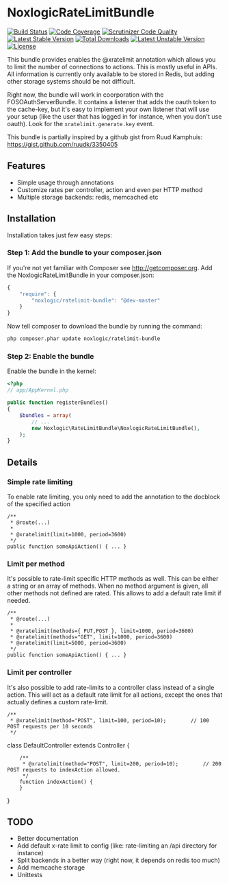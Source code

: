 NoxlogicRateLimitBundle
========================

[![Build Status](https://travis-ci.org/jaytaph/RateLimitBundle.svg?branch=master)](https://travis-ci.org/jaytaph/RateLimitBundle)
[![Code Coverage](https://scrutinizer-ci.com/g/jaytaph/RateLimitBundle/badges/coverage.png?b=master)](https://scrutinizer-ci.com/g/jaytaph/RateLimitBundle/?branch=master)
[![Scrutinizer Code Quality](https://scrutinizer-ci.com/g/jaytaph/RateLimitBundle/badges/quality-score.png?b=master)](https://scrutinizer-ci.com/g/jaytaph/RateLimitBundle/?branch=master)
[![Latest Stable Version](https://poser.pugx.org/noxlogic/ratelimit-bundle/v/stable.svg)](https://packagist.org/packages/noxlogic/ratelimit-bundle) [![Total Downloads](https://poser.pugx.org/noxlogic/ratelimit-bundle/downloads.svg)](https://packagist.org/packages/noxlogic/ratelimit-bundle) [![Latest Unstable Version](https://poser.pugx.org/noxlogic/ratelimit-bundle/v/unstable.svg)](https://packagist.org/packages/noxlogic/ratelimit-bundle) [![License](https://poser.pugx.org/noxlogic/ratelimit-bundle/license.svg)](https://packagist.org/packages/noxlogic/ratelimit-bundle)

This bundle provides enables the @xratelimit annotation which allows you to limit the number of connections to actions.
This is mostly useful in APIs. All information is currently only available to be stored in Redis, but adding other storage systems should be not difficult.

Right now, the bundle will work in coorporation with the FOSOAuthServerBundle. It contains a listener that adds the oauth token to the cache-key, but it's easy to implement your own listener that will use your setup (like the user that has logged in for instance, when you don't use oauth). Look for the `xratelimit.generate.key` event.

This bundle is partially inspired by a github gist from Ruud Kamphuis: https://gist.github.com/ruudk/3350405

## Features

 * Simple usage through annotations
 * Customize rates per controller, action and even per HTTP method
 * Multiple storage backends: redis, memcached etc


## Installation

Installation takes just few easy steps:

### Step 1: Add the bundle to your composer.json

If you're not yet familiar with Composer see http://getcomposer.org.
Add the NoxlogicRateLimitBundle in your composer.json:

```js
{
    "require": {
        "noxlogic/ratelimit-bundle": "@dev-master"
    }
}
```

Now tell composer to download the bundle by running the command:

``` bash
php composer.phar update noxlogic/ratelimit-bundle
```

### Step 2: Enable the bundle

Enable the bundle in the kernel:

``` php
<?php
// app/AppKernel.php

public function registerBundles()
{
    $bundles = array(
        // ...
        new Noxlogic\RateLimitBundle\NoxlogicRateLimitBundle(),
    );
}
```




## Details

### Simple rate limiting

To enable rate limiting, you only need to add the annotation to the docblock of the specified action

    /**
     * @route(...)
     *
     * @xratelimit(limit=1000, period=3600)
     */
    public function someApiAction() { ... }



### Limit per method

It's possible to rate-limit specific HTTP methods as well. This can be either a string or an array of methods. When no
method argument is given, all other methods not defined are rated. This allows to add a default rate limit if needed.

    /**
     * @route(...)
     *
     * @xratelimit(methods={ PUT,POST }, limit=1000, period=3600)
     * @xratelimit(methods="GET", limit=1000, period=3600)
     * @xratelimit(limit=5000, period=3600)
     */
    public function someApiAction() { ... }



### Limit per controller

It's also possible to add rate-limits to a controller class instead of a single action. This will act as a default rate
limit for all actions, except the ones that actually defines a custom rate-limit.

    /**
     * @xratelimit(method="POST", limit=100, period=10);        // 100 POST requests per 10 seconds
     */
   class DefaultController extends Controller
   {

        /**
         * @xratelimit(method="POST", limit=200, period=10);        // 200 POST requests to indexAction allowed.
         */
        function indexAction() {
        }

   }



## TODO

  * Better documentation
  * Add default x-rate limit to config (like: rate-limiting an /api directory for instance)
  * Split backends in a better way (right now, it depends on redis too much)
  * Add memcache storage
  * Unittests
